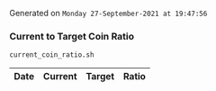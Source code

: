 Generated on `Monday 27-September-2021 at 19:47:56`

### Current to Target Coin Ratio
`current_coin_ratio.sh`

Date|Current|Target|Ratio
---|---|---|---
